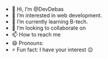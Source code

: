 - 👋 Hi, I’m @DevDebas
- 👀 I’m interested in web development.
- 🌱 I’m currently learning B-tech.
- 💞️ I’m looking to collaborate on 
- 📫 How to reach me 
- 😄 Pronouns:
- ⚡ Fun fact: I have your interest 😉

<!---
DevDebas/DevDebas is a ✨ special ✨ repository because its `README.md` (this file) appears on your GitHub profile.
You can click the Preview link to take a look at your changes.
--->
